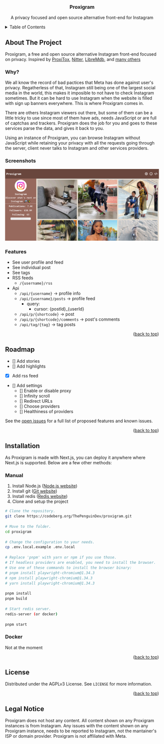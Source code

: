 <a name="readme-top"></a>

<br />
<div align="center">
  <h3 align="center">Proxigram</h3>

  <p align="center">
    A privacy focused and open source alternative front-end for Instagram
    <br/>
  </p>
</div>

<!-- TABLE OF CONTENTS -->
<details>
  <summary>Table of Contents</summary>
  <ol>
    <li>
      <a href="#about-the-project">About The Project</a>
      <ul>
       <li><a href="#why">Why?</a></li>
      <li><a href="#screenshots">Screenshots</a></li>
       <li><a href="#features">Features</a></li>
      </ul>
    </li>
    <li><a href="#roadmap">Roadmap</a></li>
    <li><a href="#installation">Installation</a></li>
    <li><a href="#license">License</a></li>
    <li><a href="#legal-notice">Legal notice</a></li>
  </ol>
</details>

<!-- ABOUT THE PROJECT -->

## About The Project

Proxigram, a free and open source alternative Instagram front-end focused on privacy.
Inspired by [ProxiTox](https://github.com/pablouser1/ProxiTok), [Nitter](https://github.com/zedeus/nitter/), [LibreMdb](https://github.com/zyachel/libremdb), and [many others](https://github.com/digitalblossom/alternative-frontends)


### Why?

We all know the record of bad pactices that Meta has done against user's privacy. Regatherless of that, Instagram still being one of the largest social media in the world, this makes it imposible to not have to check Instagram sometimes. But it can be hard to use Instagram when the website is filled with sign up banners everywhere. This is where Proxigram comes in.

There are others Instagram viewers out there, but some of them can be a little tricky to use since most of them have ads, needs JavaScript or are full of captchas and trackers. Proxigram does the job for you and goes to these services  parse the data, and gives it back to you.

Using an instance of Proxigram, you can browse Instagram without JavaScript while retaining your privacy with all the requests going through the server, client never talks to Instagram and other services providers.

### Screenshots

![instagram profile in proxigram](/public/screenshot.png)

### Features

- See user profile and feed
- See individual post
- See tags
- RSS feeds
  - ```/{username}/rss```
- Api
  - ```/api/{username}``` -> profile info
  - ```/api/{username}/posts``` -> profile feed
    - query:
      - cursor: {postId}_{userId}
  - ```/api/p/{shortcode}``` -> post
  - ```/api/p/{shortcode}/comments``` -> post's comments
  - ```/api/tag/{tag}``` -> tag posts

<p align="right">(<a href="#readme-top">back to top</a>)</p>

<!-- ROADMAP -->

## Roadmap

- [] Add stories
- [] Add highlights
- [X] Add rss feed
- [] Add settings
  - [] Enable or disable proxy
  - [] Infinity scroll
  - [] Redirect URLs
  - [] Choose providers
  - [] Healthiness of providers

See the [open issues](https://codeberg.org/ThePenguinDev/Proxigram/issues) for a full list of proposed features and known issues.

<p align="right">(<a href="#readme-top">back to top</a>)</p>

<!-- Installation -->

## Installation
As Proxigram is made with Next.js, you can deploy it anywhere where Next.js is supported. Below are a few other methods:

### Manual
1. Install Node.js ([Node.js website](https://nodejs.org))
2. Install git ([Git website](https://git-scm.com))
3. Install redis ([Redis website](https://redis.io))
4. Clone and setup the project
```bash
# Clone the repository.
git clone https://codeberg.org/ThePenguinDev/proxigram.git

# Move to the folder.
cd proxigram

# Change the configuration to your needs.
cp .env.local.example .env.local

# Replace 'pnpm' with yarn or npm if you use those.
# If headless providers are enabled, you need to install the browser.
# Use one of these commands to install the browser binary:
# pnpm install playwright-chromium@1.34.3
# npm install playwright-chromium@1.34.3
# yarn install playwright-chromium@1.34.3

pnpm install
pnpm build

# Start redis server.
redis-server (or docker)

pnpm start
```

### Docker

Not at the moment

<!-- LICENSE -->

<p align="right">(<a href="#readme-top">back to top</a>)</p>


## License

Distributed under the AGPLv3 License. See `LICENSE` for more information.

<p align="right">(<a href="#readme-top">back to top</a>)</p>

## Legal Notice

Proxigram does not host any content. All content shown on any Proxigram instances is from Instagram. Any issues with the content shown on any Proxigram instance, needs to be reported to Instagram, not the mantainer's ISP or domain provider. Proxigram is not affiliated with Meta.
